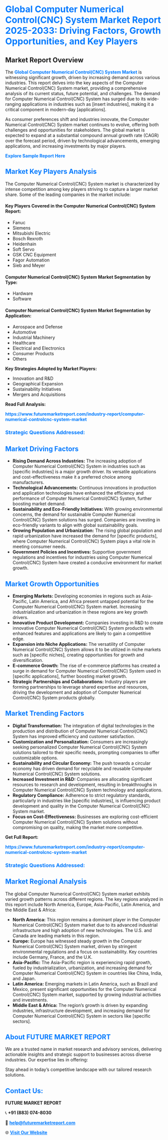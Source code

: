<h1 style="color: #007BFF;">Global Computer Numerical Control(CNC) System Market Report 2025-2033: Driving Factors, Growth Opportunities, and Key Players</h1>

<section id="overview">
<h2>Market Report Overview</h2>
<p>The <a href="https://www.futuremarketreport.com/industry-report/computer-numerical-controlcnc-system-market" style="color: #007BFF; text-decoration: none;"><strong>Global Computer Numerical Control(CNC) System Market</strong></a> is witnessing significant growth, driven by increasing demand across various industries. This report delves into the key aspects of the Computer Numerical Control(CNC) System market, providing a comprehensive analysis of its current status, future potential, and challenges. The demand for Computer Numerical Control(CNC) System has surged due to its wide-ranging applications in industries such as [insert industries], making it a critical component in modern-day [applications].</p>
<p>As consumer preferences shift and industries innovate, the Computer Numerical Control(CNC) System market continues to evolve, offering both challenges and opportunities for stakeholders. The global market is expected to expand at a substantial compound annual growth rate (CAGR) over the forecast period, driven by technological advancements, emerging applications, and increasing investments by major players.</p>
</section>

<section id="overview">
<p><a href="https://www.futuremarketreport.com/request-sample/reportId=55936" style="color: #007BFF; text-decoration: none;"><strong>Explore Sample Report Here</strong></a></p>
</section>

<section id="key-players">
<h2 style="color: #007BFF;">Market Key Players Analysis</h2>
<p>The Computer Numerical Control(CNC) System market is characterized by intense competition among key players striving to capture a larger market share. Some of the leading companies in the market include:</p>
<h4>Key Players Covered in the Computer Numerical Control(CNC) System Report:</h4>
<ul><li>Fanuc</li><li>Siemens</li><li>Mitsubishi Electric</li><li>Bosch Rexroth</li><li>Heidenhain</li><li>Soft Servo</li><li>GSK CNC Equipment</li><li>Fagor Automation</li><li>Sieb and Meyer</li></ul>
<h4>Computer Numerical Control(CNC) System Market Segmentation by Type:</h4>
<ul><li>Hardware</li><li>Software</li></ul>

<h4>Computer Numerical Control(CNC) System Market Segmentation by Application:</h4>
<ul><li>Aerospace and Defense</li><li>Automotive</li><li>Industrial Machinery</li><li>Healthcare</li><li>Electrical and Electronics</li><li>Consumer Products</li><li>Others</li></ul>
<p><strong>Key Strategies Adopted by Market Players:</strong></p>
<ul>
<li>Innovation and R&D</li>
<li>Geographical Expansion</li>
<li>Sustainability Initiatives</li>
<li>Mergers and Acquisitions</li>
</ul>
</section>

<section>
<p><strong>Read Full Analysis: </strong></p><a href="https://www.futuremarketreport.com/industry-report/computer-numerical-controlcnc-system-market" style="color: #007BFF; text-decoration: none;"><strong>https://www.futuremarketreport.com/industry-report/computer-numerical-controlcnc-system-market</strong></a>
<h3 style="color: #007BFF;">Strategic Questions Addressed:</h3>
</section>

<section id="driving-factors">
<h2 style="color: #007BFF;">Market Driving Factors</h2>
<ul>
<li><strong>Rising Demand Across Industries:</strong> The increasing adoption of Computer Numerical Control(CNC) System in industries such as [specific industries] is a major growth driver. Its versatile applications and cost-effectiveness make it a preferred choice among manufacturers.</li>
<li><strong>Technological Advancements:</strong> Continuous innovations in production and application technologies have enhanced the efficiency and performance of Computer Numerical Control(CNC) System, further boosting market demand.</li>
<li><strong>Sustainability and Eco-Friendly Initiatives:</strong> With growing environmental concerns, the demand for sustainable Computer Numerical Control(CNC) System solutions has surged. Companies are investing in eco-friendly variants to align with global sustainability goals.</li>
<li><strong>Growing Population and Urbanization:</strong> The rising global population and rapid urbanization have increased the demand for [specific products], where Computer Numerical Control(CNC) System plays a vital role in meeting consumer needs.</li>
<li><strong>Government Policies and Incentives:</strong> Supportive government regulations and incentives for industries using Computer Numerical Control(CNC) System have created a conducive environment for market growth.</li>
</ul>
</section>

<section id="growth-opportunities">
<h2 style="color: #007BFF;">Market Growth Opportunities</h2>
<ul>
<li><strong>Emerging Markets:</strong> Developing economies in regions such as Asia-Pacific, Latin America, and Africa present untapped potential for the Computer Numerical Control(CNC) System market. Increasing industrialization and urbanization in these regions are key growth drivers.</li>
<li><strong>Innovative Product Development:</strong> Companies investing in R&D to create innovative Computer Numerical Control(CNC) System products with enhanced features and applications are likely to gain a competitive edge.</li>
<li><strong>Expansion into Niche Applications:</strong> The versatility of Computer Numerical Control(CNC) System allows it to be utilized in niche markets such as [specific niches], creating opportunities for growth and diversification.</li>
<li><strong>E-commerce Growth:</strong> The rise of e-commerce platforms has created a surge in demand for Computer Numerical Control(CNC) System used in [specific applications], further boosting market growth.</li>
<li><strong>Strategic Partnerships and Collaborations:</strong> Industry players are forming partnerships to leverage shared expertise and resources, driving the development and adoption of Computer Numerical Control(CNC) System products globally.</li>
</ul>
</section>

<section id="trending-factors">
<h2 style="color: #007BFF;">Market Trending Factors</h2>
<ul>
<li><strong>Digital Transformation:</strong> The integration of digital technologies in the production and distribution of Computer Numerical Control(CNC) System has improved efficiency and customer satisfaction.</li>
<li><strong>Customization and Personalization:</strong> Consumers are increasingly seeking personalized Computer Numerical Control(CNC) System solutions tailored to their specific needs, prompting companies to offer customizable options.</li>
<li><strong>Sustainability and Circular Economy:</strong> The push towards a circular economy has driven demand for recyclable and reusable Computer Numerical Control(CNC) System solutions.</li>
<li><strong>Increased Investment in R&D:</strong> Companies are allocating significant resources to research and development, resulting in breakthroughs in Computer Numerical Control(CNC) System technology and applications.</li>
<li><strong>Regulatory Compliance:</strong> Adherence to strict regulatory standards, particularly in industries like [specific industries], is influencing product development and quality in the Computer Numerical Control(CNC) System market.</li>
<li><strong>Focus on Cost-Effectiveness:</strong> Businesses are exploring cost-efficient Computer Numerical Control(CNC) System solutions without compromising on quality, making the market more competitive.</li>
</ul>
</section>

<section>
<p><strong>Get Full Report: </strong></p><a href="https://www.futuremarketreport.com/industry-report/computer-numerical-controlcnc-system-market" style="color: #007BFF; text-decoration: none;"><strong>https://www.futuremarketreport.com/industry-report/computer-numerical-controlcnc-system-market</strong></a>
<h3 style="color: #007BFF;">Strategic Questions Addressed:</h3>
</section>


<section id="regional-analysis">
<h2 style="color: #007BFF;">Market Regional Analysis</h2>
<p>The global Computer Numerical Control(CNC) System market exhibits varied growth patterns across different regions. The key regions analyzed in this report include North America, Europe, Asia-Pacific, Latin America, and the Middle East & Africa:</p>
<ul>
<li><strong>North America:</strong> This region remains a dominant player in the Computer Numerical Control(CNC) System market due to its advanced industrial infrastructure and high adoption of new technologies. The U.S. and Canada are leading markets in this region.</li>
<li><strong>Europe:</strong> Europe has witnessed steady growth in the Computer Numerical Control(CNC) System market, driven by stringent environmental regulations and a focus on sustainability. Key countries include Germany, France, and the U.K.</li>
<li><strong>Asia-Pacific:</strong> The Asia-Pacific region is experiencing rapid growth, fueled by industrialization, urbanization, and increasing demand for Computer Numerical Control(CNC) System in countries like China, India, and Japan.</li>
<li><strong>Latin America:</strong> Emerging markets in Latin America, such as Brazil and Mexico, present significant opportunities for the Computer Numerical Control(CNC) System market, supported by growing industrial activities and investments.</li>
<li><strong>Middle East & Africa:</strong> The region’s growth is driven by expanding industries, infrastructure development, and increasing demand for Computer Numerical Control(CNC) System in sectors like [specific sectors].</li>
</ul>
</section>

<footer>
<h2 style="color: #007BFF;">About FUTURE MARKET REPORT</h2>
<p>We are a trusted name in market research and advisory services, delivering actionable insights and strategic support to businesses across diverse industries. Our expertise lies in offering:</p>

<p>Stay ahead in today’s competitive landscape with our tailored research solutions.</p>

<h2 style="color: #007BFF;">Contact Us:</h2>
<p><strong>FUTURE MARKET REPORT</strong></p>
<p>📞 <strong>+91 (883) 074-8030</strong></p>
<p>📧 <strong><a href="mailto:help@futuremarketreport.com" style="color: #007BFF;">help@futuremarketreport.com</a></strong></p>
<p>🌐 <strong><a href="https://www.futuremarketreport.com/" style="color: #007BFF;">Visit Our Website</a></strong></p>
</footer>